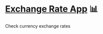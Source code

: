# [Exchange Rate App](https://matixy.github.io/Basic-Js-Projects/Exchange-Rate-App/) 📊
 Check currency exchange rates